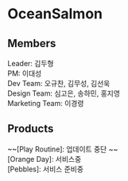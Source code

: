 # OceanSalmon

## Members
Leader: 김두형  
PM: 이대성  
Dev Team: 오규찬, 김무성, 김선욱  
Design Team: 심고은, 송하민, 홍지영  
Marketing Team: 이경령

## Products
~~[Play Routine]: 업데이트 중단 ~~  
[Orange Day]: 서비스중  
[Pebbles]: 서비스 준비중  
